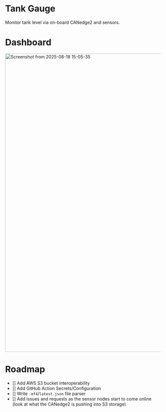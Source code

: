 # Tank Gauge 

Monitor tank level via on-board CANedge2 and sensors.

# Dashboard

<img width="1341" height="963" alt="Screenshot from 2025-08-18 15-05-35" src="https://github.com/user-attachments/assets/7121a718-7426-4648-9a4e-7bb4ad8eecaf" />

# Roadmap

- [] Add AWS S3 bucket interoperability
- [] Add GitHub Action Secrets/Configuration
- [] Write `.mf4`/`latest.json` file parser
- [] Add issues and requests as the sensor nodes start to come online (look at what the CANedge2 is pushing into S3 storage)
